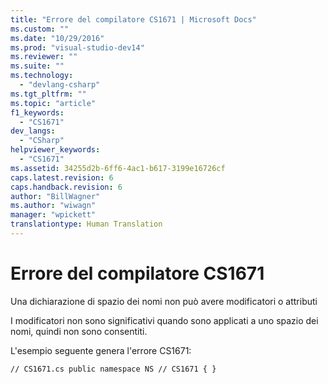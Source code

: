 ```yaml
---
title: "Errore del compilatore CS1671 | Microsoft Docs"
ms.custom: ""
ms.date: "10/29/2016"
ms.prod: "visual-studio-dev14"
ms.reviewer: ""
ms.suite: ""
ms.technology: 
  - "devlang-csharp"
ms.tgt_pltfrm: ""
ms.topic: "article"
f1_keywords: 
  - "CS1671"
dev_langs: 
  - "CSharp"
helpviewer_keywords: 
  - "CS1671"
ms.assetid: 34255d2b-6ff6-4ac1-b617-3199e16726cf
caps.latest.revision: 6
caps.handback.revision: 6
author: "BillWagner"
ms.author: "wiwagn"
manager: "wpickett"
translationtype: Human Translation
---
```

# Errore del compilatore CS1671
Una dichiarazione di spazio dei nomi non può avere modificatori o attributi  
  
 I modificatori non sono significativi quando sono applicati a uno spazio dei nomi, quindi non sono consentiti.  
  
 L'esempio seguente genera l'errore CS1671:  
  
```  
// CS1671.cs public namespace NS // CS1671 { }  
```